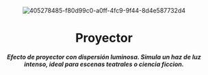 <header>

![405278485-f80d99c0-a0ff-4fc9-9f44-8d4e587732d4](https://github.com/user-attachments/assets/95a8b50e-490b-4db8-b578-f8831093f143)


# **Proyector**

_**Efecto de proyector con dispersión luminosa. Simula un haz de luz intenso, ideal para escenas teatrales o ciencia ficcion.**_


</header>
   
<footer>
   
</footer>
